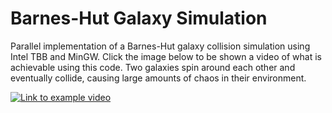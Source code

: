 # Barnes-Hut Galaxy Simulation
Parallel implementation of a Barnes-Hut galaxy collision simulation using Intel TBB and MinGW. Click the image below to be shown a video of what is achievable using this code. Two galaxies spin around each other and eventually collide, causing large amounts of chaos in their environment.

[![Link to example video](https://img.youtube.com/vi/e2mSrldGQBE/0.jpg)](https://www.youtube.com/watch?v=e2mSrldGQBE)
